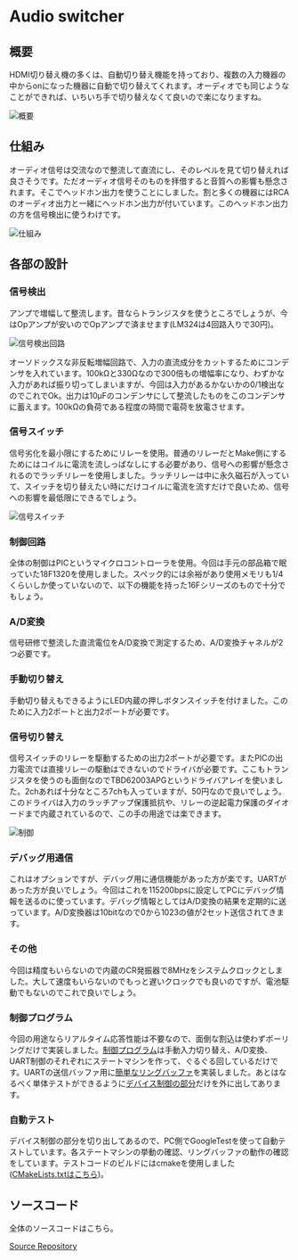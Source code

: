 # Audio switcher

## 概要

HDMI切り替え機の多くは、自動切り替え機能を持っており、複数の入力機器の中からonになった機器に自動で切り替えてくれます。オーディオでも同じようなことができれば、いちいち手で切り替えなくて良いので楽になりますね。

![概要](img/motivation.drawio.svg)

## 仕組み

オーディオ信号は交流なので整流して直流にし、そのレベルを見て切り替えれば良さそうです。ただオーディオ信号そのものを拝借すると音質への影響も懸念されます。そこでヘッドホン出力を使うことにしました。割と多くの機器にはRCAのオーディオ出力と一緒にヘッドホン出力が付いています。このヘッドホン出力の方を信号検出に使うわけです。

![仕組み](img/design.drawio.svg)

## 各部の設計

### 信号検出

アンプで増幅して整流します。昔ならトランジスタを使うところでしょうが、今はOpアンプが安いのでOpアンプで済ませます(LM324は4回路入りで30円)。

![信号検出回路](img/amp.png)

オーソドックスな非反転増幅回路で、入力の直流成分をカットするためにコンデンサを入れています。100kΩと330Ωなので300倍もの増幅率になり、わずかな入力があれば振り切ってしまいますが、今回は入力があるかないかの0/1検出なのでこれでOk。出力は10μFのコンデンサにして整流したものをこのコンデンサに蓄えます。100kΩの負荷である程度の時間で電荷を放電させます。

### 信号スイッチ

信号劣化を最小限にするためにリレーを使用。普通のリレーだとMake側にするためにはコイルに電流を流しっぱなしにする必要があり、信号への影響が懸念されるのでラッチリレーを使用しました。ラッチリレーは中に永久磁石が入っていて、スイッチを切り替えたい時にだけコイルに電流を流すだけで良いため、信号への影響を最低限にできるでしょう。

![信号スイッチ](img/switch.png)

### 制御回路

全体の制御はPICというマイクロコントローラを使用。今回は手元の部品箱で眠っていた18F1320を使用しました。スペック的には余裕があり使用メモリも1/4くらいしか使っていないので、以下の機能を持った16Fシリーズのもので十分でもしょう。

### A/D変換

信号研修で整流した直流電位をA/D変換で測定するため、A/D変換チャネルが2つ必要です。

### 手動切り替え

手動切り替えもできるようにLED内蔵の押しボタンスイッチを付けました。このために入力2ポートと出力2ポートが必要です。

### 信号切り替え

信号スイッチのリレーを駆動するための出力2ポートが必要です。またPICの出力電流では直接リレーの駆動はできないのでドライバが必要です。ここもトランジスタを使うのも面倒なのでTBD62003APGというドライバアレイを使いました。2chあれば十分なところ7chも入っていますが、50円なので良いでしょう。このドライバは入力のラッチアップ保護抵抗や、リレーの逆起電力保護のダイオードまで内蔵されているので、この手の用途では楽できます。

![制御](img/ctrl.png)

### デバッグ用通信

これはオプションですが、デバッグ用に通信機能があった方が楽です。UARTがあった方が良いでしょう。今回はこれを115200bpsに設定してPCにデバッグ情報を送るのに使っています。デバッグ情報としてはA/D変換の結果を定期的に送っています。A/D変換器は10bitなので0から1023の値が2セット送信されてきます。

### その他

今回は精度もいらないので内蔵のCR発振器で8MHzをシステムクロックとしました。大して速度もいらないのでもっと遅いクロックでも良いのですが、電池駆動でもないのでこれで良いでしょう。

### 制御プログラム

今回の用途ならリアルタイム応答性能は不要なので、面倒な割込は使わずポーリングだけで実装しました。[制御プログラム](https://github.com/ruimo/audioswitcher/tree/main/firmware)は手動入力切り替え、A/D変換、UART制御のそれぞれにステートマシンを作って、ぐるぐる回しているだけです。UARTの送信バッファ用に[簡単なリングバッファ](https://github.com/ruimo/audioswitcher/blob/main/firmware/ringbuffer.c)を実装しました。あとはなるべく単体テストができるように[デバイス制御の部分](https://github.com/ruimo/audioswitcher/blob/main/firmware/device.c)だけを外に出してあります。

### 自動テスト

デバイス制御の部分を切り出してあるので、PC側でGoogleTestを使って自動テストしています。各ステートマシンの挙動の確認、リングバッファの動作の確認をしています。テストコードのビルドにはcmakeを使用しました([CMakeLists.txtはこちら](https://github.com/ruimo/audioswitcher/blob/main/CMakeLists.txt))。

## ソースコード

全体のソースコードはこちら。

[Source Repository](https://github.com/ruimo/audioswitcher)


